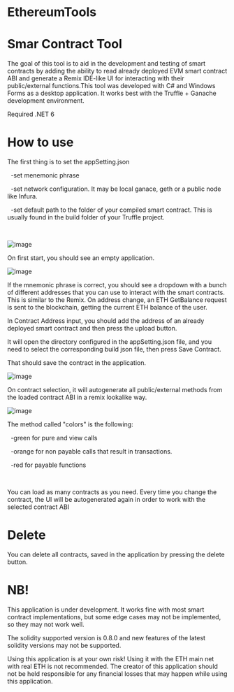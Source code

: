 # EthereumTools

# Smar Contract Tool

The goal of this tool is to aid in the development and testing of smart contracts by adding the ability to read already deployed EVM smart contract ABI and generate a Remix IDE-like UI for interacting with their public/external functions.This tool was developed with C# and Windows Forms as a desktop application. It works best with the Truffle + Ganache development environment.

Required .NET 6

# How to use

The first thing is to set the appSetting.json 

  -set menemonic phrase

  -set network configuration. It may be local ganace, geth or a public node like Infura.

  -set default path to the folder of your compiled smart contract. This is usually found in the build folder of your Truffle project.

  

![image](https://user-images.githubusercontent.com/17022129/160575365-dfabea91-1798-4ba8-aa06-974fd4ec2c2c.png)


On first start, you should see an empty application.

![image](https://user-images.githubusercontent.com/17022129/160570783-2bb2b8f6-fa47-4858-be74-44b76e61b089.png)

If the mnemonic phrase is correct, you should see a dropdown with a bunch of different addresses that you can use to interact with the smart contracts. This is similar to the Remix. On address change, an ETH GetBalance request is sent to the blockchain, getting the current ETH balance of the user.

In Contract Address input, you should add the address of an already deployed smart contract and then press the upload button.

It will open the directory configured in the appSetting.json file, and you need to select the corresponding build json file, then press Save Contract.

That should save the contract in the application.

![image](https://user-images.githubusercontent.com/17022129/160571961-6fc19196-18b7-42d0-a48e-ea340c9e42db.png)

On contract selection, it will autogenerate all public/external methods from the loaded contract ABI in a remix lookalike way.

![image](https://user-images.githubusercontent.com/17022129/160572296-b5848dfc-711f-4d9d-887e-8e0e709d42c1.png)

The method called "colors" is the following:

  -green for pure and view calls

  -orange for non payable calls that result in transactions.

  -red for payable functions

  

You can load as many contracts as you need. Every time you change the contract, the UI will be autogenerated again in order to work with the selected contract ABI

# Delete

You can delete all contracts, saved in the application by pressing the delete button.

# NB!

This application is under development. It works fine with most smart contract implementations, but some edge cases may not be implemented, so they may not work well.

The solidity supported version is 0.8.0 and new features of the latest solidity versions may not be supported.

Using this application is at your own risk! Using it with the ETH main net with real ETH is not recommended. The creator of this application should not be held responsible for any financial losses that may happen while using this application.
